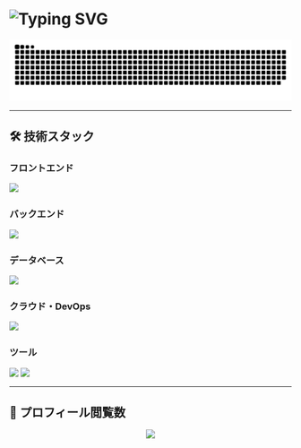 # <img src="https://readme-typing-svg.demolab.com?font=Fira+Code&pause=1000&color=F75C7E&center=true&vCenter=true&width=435&lines=Welcome+to+My+Profile!;Full+Stack+Developer;Open+Source+Enthusiast;Lifelong+Learner" alt="Typing SVG" />





<div align="center">
  <picture>
    <source media="(prefers-color-scheme: dark)" srcset="./assets/github-snake-dark.svg" />
    <source media="(prefers-color-scheme: light)" srcset="./assets/github-snake.svg" />
    <img alt="github-snake" src="./assets/github-snake.svg" />
  </picture>
</div>

---

## 🛠️ 技術スタック

### フロントエンド
<p>
  <img src="https://skillicons.dev/icons?i=vue,js,html" />
</p>

### バックエンド
<p>
  <img src="https://skillicons.dev/icons?i=js,python,ruby,flask,fastapi" />
</p>

### データベース
<p>
  <img src="https://img.shields.io/badge/SQL-4479A1?style=for-the-badge&logo=database&logoColor=white"/>
</p>

### クラウド・DevOps
<p>
  <img src="https://skillicons.dev/icons?i=aws,docker,githubactions" />
</p>

### ツール
<p>
  <img src="https://skillicons.dev/icons?i=github" />
  <img src="https://img.shields.io/badge/RubyMine-FA2C2C?style=for-the-badge&logo=rubymine&logoColor=white"/>
</p>

---

## 👀 プロフィール閲覧数
<p align="center">
  <img src="https://komarev.com/ghpvc/?username=jask1123&style=for-the-badge"/>
</p>




